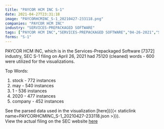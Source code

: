 ```yaml
---
title: "PAYCOR HCM INC S-1"
date: 2021-04-27T23:31:18
image: "PAYCORHCMINC_S-1_20210427-233118.png"
companies: "PAYCOR HCM INC"
industry: "SERVICES-PREPACKAGED SOFTWARE"
tags: ["PAYCOR HCM INC","SERVICES-PREPACKAGED SOFTWARE","04-26-2021","S-1"]
forms: "S-1"
---
```

PAYCOR HCM INC, which is in the Services-Prepackaged Software [7372] industry, SEC S-1 filing on April 26, 2021 had 75120 (cleaned) words - 600 were utilized for the visualizations.

Top Words:
1. stock - 772 instances
2. may - 540 instances
3. 1 - 536 instances
4. 2020 - 477 instances
5. company - 452 instances


See the parsed data used in the visualization [here]({{< staticlink name=PAYCORHCMINC_S-1_20210427-233118.json >}}).  
View the actual filing on the SEC website [here](https://www.sec.gov/Archives/edgar/data/1839439/0001193125-21-129839.txt)